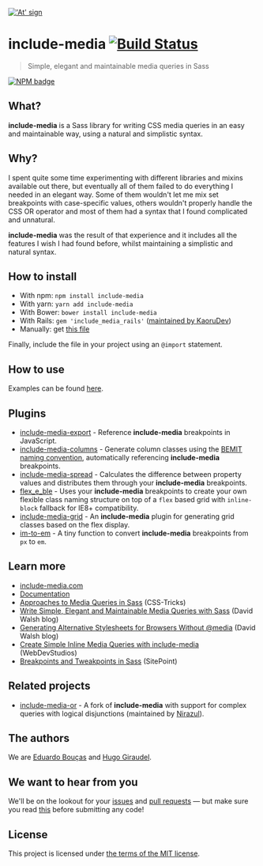 <a href="http://include-media.com">!['At' sign](http://include-media.com/assets/images/logo.png)</a>

# include-media [![Build Status](https://travis-ci.org/eduardoboucas/include-media.svg?branch=master)](https://travis-ci.org/eduardoboucas/include-media)
> Simple, elegant and maintainable media queries in Sass

[![NPM badge](https://nodei.co/npm/include-media.png)](https://www.npmjs.com/package/include-media)

## What?

**include-media** is a Sass library for writing CSS media queries in an easy and maintainable way, using a natural and simplistic syntax.

## Why?

I spent quite some time experimenting with different libraries and mixins available out there, but eventually all of them failed to do everything I needed in an elegant way. Some of them wouldn't let me mix set breakpoints with case-specific values, others wouldn't properly handle the CSS OR operator and most of them had a syntax that I found complicated and unnatural.

**include-media** was the result of that experience and it includes all the features I wish I had found before, whilst maintaining a simplistic and natural syntax.

## How to install

- With npm: `npm install include-media`
- With yarn: `yarn add include-media`
- With Bower: `bower install include-media`
- With Rails: `gem 'include_media_rails'` ([maintained by KaoruDev](https://github.com/KaoruDev/include_media_rails))
- Manually: get [this file](https://raw.githubusercontent.com/eduardoboucas/include-media/master/dist/_include-media.scss)

Finally, include the file in your project using an `@import` statement.

## How to use

Examples can be found [here](http://include-media.com/#features).

## Plugins

- [include-media-export](https://github.com/eduardoboucas/include-media-export) - Reference **include-media** breakpoints in JavaScript.
- [include-media-columns](https://github.com/eduardoboucas/include-media-columns) - Generate column classes using the [BEMIT naming convention](http://csswizardry.com/2015/08/bemit-taking-the-bem-naming-convention-a-step-further/), automatically referencing **include-media** breakpoints.
- [include-media-spread](https://github.com/jackmcpickle/include-media-spread) - Calculates the difference between property values and distributes them through your **include-media** breakpoints.
- [flex_e_ble](https://github.com/jackmcpickle/flex_e_ble) - Uses your **include-media** breakpoints to create your own flexible class naming structure on top of a `flex` based grid with `inline-block` fallback for IE8+ compatibility.
- [include-media-grid](https://github.com/tszarzynski/include-media-grid) - An **include-media** plugin for generating grid classes based on the flex display.
- [im-to-em](https://gist.github.com/eduardoboucas/84144cd85cbd2ad4db1ca8b902585ca0) - A tiny function to convert **include-media** breakpoints from `px` to `em`.

## Learn more

- [include-media.com](http://include-media.com)
- [Documentation](http://include-media.com/documentation/)
- [Approaches to Media Queries in Sass](https://css-tricks.com/approaches-media-queries-sass/) (CSS-Tricks)
- [Write Simple, Elegant and Maintainable Media Queries with Sass](http://davidwalsh.name/sass-media-query) (David Walsh blog)
- [Generating Alternative Stylesheets for Browsers Without @media](http://davidwalsh.name/generating-alternative-stylesheets-browsers-media) (David Walsh blog)
- [Create Simple Inline Media Queries with include-media](http://webdevstudios.com/2015/05/18/create-simple-inline-media-queries-include-media/) (WebDevStudios)
- [Breakpoints and Tweakpoints in Sass](http://www.sitepoint.com/breakpoints-tweakpoints-sass/) (SitePoint)

## Related projects

- [include-media-or](https://github.com/Nirazul/include-media-or) - A fork of **include-media** with support for complex queries with logical disjunctions (maintained by [Nirazul](https://github.com/Nirazul)).

## The authors

We are [Eduardo Bouças](https://twitter.com/eduardoboucas) and [Hugo Giraudel](https://twitter.com/hugogiraudel).

## We want to hear from you

We'll be on the lookout for your [issues](https://github.com/eduardoboucas/include-media/issues) and [pull requests](https://github.com/eduardoboucas/include-media/pulls) — but make sure you read [this](https://github.com/eduardoboucas/include-media/blob/master/CONTRIBUTING.md) before submitting any code!

## License

This project is licensed under [the terms of the MIT license](https://github.com/eduardoboucas/include-media/blob/master/LICENSE.md).
